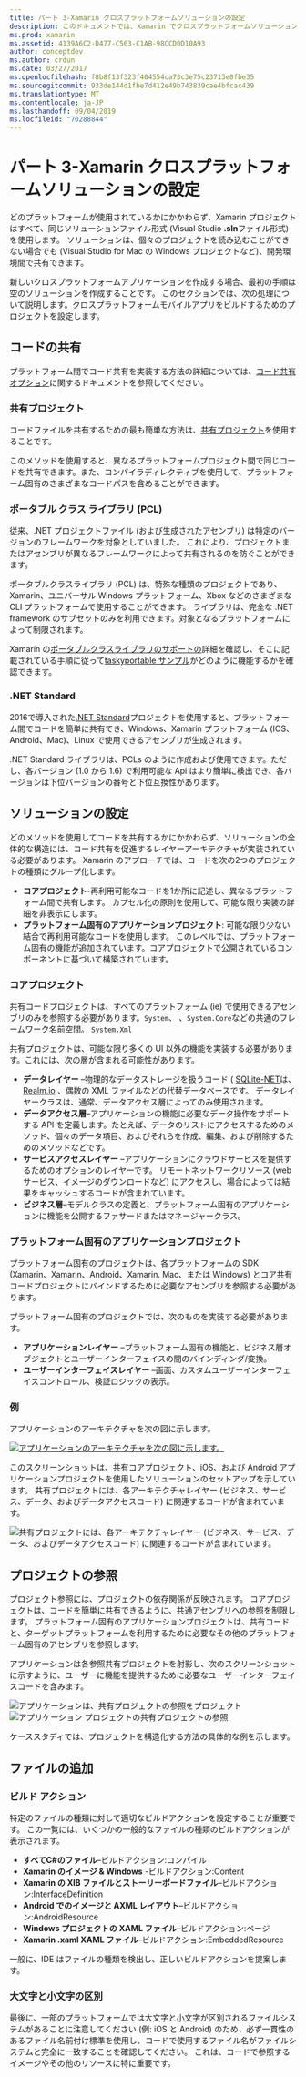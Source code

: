 ```yaml
---
title: パート 3-Xamarin クロスプラットフォームソリューションの設定
description: このドキュメントでは、Xamarin でクロスプラットフォームソリューションを設定する方法について説明します。 共有プロジェクトや .NET Standard など、さまざまなコード共有方法について説明します。
ms.prod: xamarin
ms.assetid: 4139A6C2-D477-C563-C1AB-98CCD0D10A93
author: conceptdev
ms.author: crdun
ms.date: 03/27/2017
ms.openlocfilehash: f8b8f13f323f404554ca73c3e75c23713e0fbe35
ms.sourcegitcommit: 933de144d1fbe7d412e49b743839cae4bfcac439
ms.translationtype: MT
ms.contentlocale: ja-JP
ms.lasthandoff: 09/04/2019
ms.locfileid: "70288844"
---
```

# <a name="part-3---setting-up-a-xamarin-cross-platform-solution"></a>パート 3-Xamarin クロスプラットフォームソリューションの設定

どのプラットフォームが使用されているかにかかわらず、Xamarin プロジェクトはすべて、同じソリューションファイル形式 (Visual Studio **.sln**ファイル形式) を使用します。 ソリューションは、個々のプロジェクトを読み込むことができない場合でも (Visual Studio for Mac の Windows プロジェクトなど)、開発環境間で共有できます。



新しいクロスプラットフォームアプリケーションを作成する場合、最初の手順は空のソリューションを作成することです。 このセクションでは、次の処理について説明します。クロスプラットフォームモバイルアプリをビルドするためのプロジェクトを設定します。

 <a name="Sharing_Code" />


## <a name="sharing-code"></a>コードの共有

プラットフォーム間でコード共有を実装する方法の詳細については、[コード共有オプション](~/cross-platform/app-fundamentals/code-sharing.md)に関するドキュメントを参照してください。

 <a name="Shared_Asset_Projects" />


### <a name="shared-projects"></a>共有プロジェクト

コードファイルを共有するための最も簡単な方法は、[共有プロジェクト](~/cross-platform/app-fundamentals/shared-projects.md)を使用することです。

このメソッドを使用すると、異なるプラットフォームプロジェクト間で同じコードを共有できます。また、コンパイラディレクティブを使用して、プラットフォーム固有のさまざまなコードパスを含めることができます。

 <a name="Portable_Class_Libraries" />


### <a name="portable-class-libraries-pcl"></a>ポータブル クラス ライブラリ (PCL)

従来、.NET プロジェクトファイル (および生成されたアセンブリ) は特定のバージョンのフレームワークを対象としていました。 これにより、プロジェクトまたはアセンブリが異なるフレームワークによって共有されるのを防ぐことができます。

ポータブルクラスライブラリ (PCL) は、特殊な種類のプロジェクトであり、Xamarin、ユニバーサル Windows プラットフォーム、Xbox などのさまざまな CLI プラットフォームで使用することができます。 ライブラリは、完全な .NET framework のサブセットのみを利用できます。対象となるプラットフォームによって制限されます。

Xamarin の[ポータブルクラスライブラリのサポートの](~/cross-platform/app-fundamentals/pcl.md)詳細を確認し、そこに記載されている手順に従って[taskyportable サンプル](https://github.com/xamarin/mobile-samples/tree/master/TaskyPortable)がどのように機能するかを確認できます。


### <a name="net-standard"></a>.NET Standard

2016で導入された[.NET Standard](~/cross-platform/app-fundamentals/net-standard.md)プロジェクトを使用すると、プラットフォーム間でコードを簡単に共有でき、Windows、Xamarin プラットフォーム (IOS、Android、Mac)、Linux で使用できるアセンブリが生成されます。

.NET Standard ライブラリは、PCLs のように作成および使用できます。ただし、各バージョン (1.0 から 1.6) で利用可能な Api はより簡単に検出でき、各バージョンは下位バージョンの番号と下位互換性があります。



 <a name="Populating_the_Solution" />


## <a name="populating-the-solution"></a>ソリューションの設定

どのメソッドを使用してコードを共有するかにかかわらず、ソリューションの全体的な構造には、コード共有を促進するレイヤーアーキテクチャが実装されている必要があります。
Xamarin のアプローチでは、コードを次の2つのプロジェクトの種類にグループ化します。

- **コアプロジェクト**-再利用可能なコードを1か所に記述し、異なるプラットフォーム間で共有します。 カプセル化の原則を使用して、可能な限り実装の詳細を非表示にします。
- **プラットフォーム固有のアプリケーションプロジェクト**: 可能な限り少ない結合で再利用可能なコードを使用します。 このレベルでは、プラットフォーム固有の機能が追加されています。コアプロジェクトで公開されているコンポーネントに基づいて構築されています。


 <a name="Core_Project" />


### <a name="core-project"></a>コアプロジェクト

共有コードプロジェクトは、すべてのプラットフォーム (ie) で使用できるアセンブリのみを参照する必要があります。`System`、 、`System.Core`などの共通のフレームワーク名前空間。 `System.Xml`

共有プロジェクトは、可能な限り多くの UI 以外の機能を実装する必要があります。これには、次の層が含まれる可能性があります。

- **データレイヤー** –物理的なデータストレージを扱うコード (  [SQLite-NET](https://github.com/praeclarum/sqlite-net)は、 [Realm.io](https://realm.io/products/realm-mobile-database/) 、偶数の XML ファイルなどの代替データベースです。 データレイヤークラスは、通常、データアクセス層によってのみ使用されます。
- **データアクセス層**–アプリケーションの機能に必要なデータ操作をサポートする API を定義します。たとえば、データのリストにアクセスするためのメソッド、個々のデータ項目、およびそれらを作成、編集、および削除するためのメソッドなどです。
- **サービスアクセスレイヤー** –アプリケーションにクラウドサービスを提供するためのオプションのレイヤーです。 リモートネットワークリソース (web サービス、イメージのダウンロードなど) にアクセスし、場合によっては結果をキャッシュするコードが含まれています。
- **ビジネス層**–モデルクラスの定義と、プラットフォーム固有のアプリケーションに機能を公開するファサードまたはマネージャークラス。


 <a name="Platform-Specific_Application_Projects" />


### <a name="platform-specific-application-projects"></a>プラットフォーム固有のアプリケーションプロジェクト

プラットフォーム固有のプロジェクトは、各プラットフォームの SDK (Xamarin、Xamarin、Android、Xamarin. Mac、または Windows) とコア共有コードプロジェクトにバインドするために必要なアセンブリを参照する必要があります。

プラットフォーム固有のプロジェクトでは、次のものを実装する必要があります。

- **アプリケーションレイヤー** –プラットフォーム固有の機能と、ビジネス層オブジェクトとユーザーインターフェイスの間のバインディング/変換。
- **ユーザーインターフェイスレイヤー** –画面、カスタムユーザーインターフェイスコントロール、検証ロジックの表示。


<a name="Example" />


### <a name="example"></a>例

アプリケーションのアーキテクチャを次の図に示します。

 [![](setting-up-a-xamarin-cross-platform-solution-images/conceptualarchitecture.png "アプリケーションのアーキテクチャを次の図に示します。")](setting-up-a-xamarin-cross-platform-solution-images/conceptualarchitecture.png#lightbox)

このスクリーンショットは、共有コアプロジェクト、iOS、および Android アプリケーションプロジェクトを使用したソリューションのセットアップを示しています。 共有プロジェクトには、各アーキテクチャレイヤー (ビジネス、サービス、データ、およびデータアクセスコード) に関連するコードが含まれています。

 ![](setting-up-a-xamarin-cross-platform-solution-images/core-solution-example.png "共有プロジェクトには、各アーキテクチャレイヤー (ビジネス、サービス、データ、およびデータアクセスコード) に関連するコードが含まれています。")


 <a name="Project_References" />


## <a name="project-references"></a>プロジェクトの参照

プロジェクト参照には、プロジェクトの依存関係が反映されます。 コアプロジェクトは、コードを簡単に共有できるように、共通アセンブリへの参照を制限します。
プラットフォーム固有のアプリケーションプロジェクトは、共有コードと、ターゲットプラットフォームを利用するために必要なその他のプラットフォーム固有のアセンブリを参照します。

アプリケーションは各参照共有プロジェクトを射影し、次のスクリーンショットに示すように、ユーザーに機能を提供するために必要なユーザーインターフェイスコードを含みます。

![](setting-up-a-xamarin-cross-platform-solution-images/solution-android.png "アプリケーションは、共有プロジェクトの参照をプロジェクト") ![](setting-up-a-xamarin-cross-platform-solution-images/solution-ios.png "アプリケーション プロジェクトの共有プロジェクトの参照")


ケーススタディでは、プロジェクトを構造化する方法の具体的な例を示します。

 <a name="Adding_Files" />


## <a name="adding-files"></a>ファイルの追加

 <a name="Build_Action" />


### <a name="build-action"></a>ビルド アクション

特定のファイルの種類に対して適切なビルドアクションを設定することが重要です。 この一覧には、いくつかの一般的なファイルの種類のビルドアクションが表示されます。

- **すべてC#のファイル**–ビルドアクション:コンパイル
- **Xamarin のイメージ & Windows** -ビルドアクション:Content
- **Xamarin の XIB ファイルとストーリーボードファイル**–ビルドアクション:InterfaceDefinition
- **Android でのイメージと AXML レイアウト**–ビルドアクション:AndroidResource
- **Windows プロジェクトの XAML ファイル**–ビルドアクション:ページ
- **Xamarin .xaml XAML ファイル**–ビルドアクション:EmbeddedResource


一般に、IDE はファイルの種類を検出し、正しいビルドアクションを提案します。

 <a name="Case_Sensitivity" />


### <a name="case-sensitivity"></a>大文字と小文字の区別

最後に、一部のプラットフォームでは大文字と小文字が区別されるファイルシステムがあることに注意してください (例:
iOS と Android) のため、必ず一貫性のあるファイル名前付け標準を使用し、コードで使用するファイル名がファイルシステムと完全に一致することを確認してください。 これは、コードで参照するイメージやその他のリソースに特に重要です。
